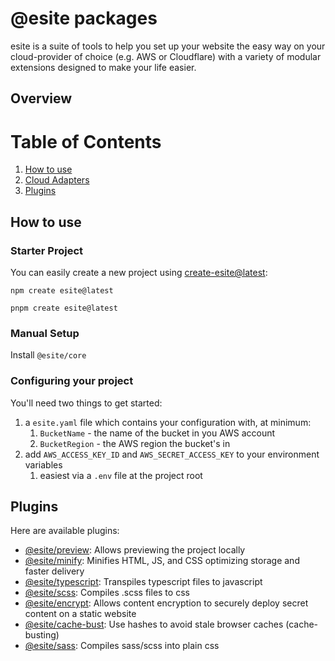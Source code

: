 # @esite packages

esite is a suite of tools to help you set up your website the easy way on your cloud-provider of choice (e.g. AWS or Cloudflare) with a variety of modular extensions designed to make your life easier.

## Overview

# Table of Contents
1. [How to use](#how-to-use)
2. [Cloud Adapters](#cloud-adapters)
3. [Plugins](#plugins)

## How to use

### Starter Project

You can easily create a new project using [create-esite@latest](https://www.npmjs.com/package/create-esite):

```
npm create esite@latest
```
```
pnpm create esite@latest
```

### Manual Setup

Install `@esite/core`

### Configuring your project

You'll need two things to get started:
1. a `esite.yaml` file which contains your configuration with, at minimum:
    1.   `BucketName` - the name of the bucket in you AWS account
    2.   `BucketRegion` - the AWS region the bucket's in
2. add `AWS_ACCESS_KEY_ID` and `AWS_SECRET_ACCESS_KEY` to your environment variables
   1.  easiest via a `.env` file at the project root

## Plugins

Here are available plugins:

- [@esite/preview](https://www.npmjs.com/package/@esite/preview): Allows previewing the project locally
- [@esite/minify](https://www.npmjs.com/package/@esite/minify): Minifies HTML, JS, and CSS optimizing storage and faster delivery
- [@esite/typescript](https://www.npmjs.com/package/@esite/typescript): Transpiles typescript files to javascript 
- [@esite/scss](https://www.npmjs.com/package/@esite/scss): Compiles .scss files to css
- [@esite/encrypt](https://www.npmjs.com/package/@esite/encrypt): Allows content encryption to securely deploy secret content on a static website
- [@esite/cache-bust](https://www.npmjs.com/package/@esite/cache-bust): Use hashes to avoid stale browser caches (cache-busting)
- [@esite/sass](https://www.npmjs.com/package/@esite/sass): Compiles sass/scss into plain css
